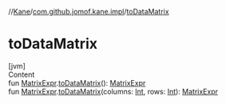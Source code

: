 //[Kane](../index.md)/[com.github.jomof.kane.impl](index.md)/[toDataMatrix](to-data-matrix.md)



# toDataMatrix  
[jvm]  
Content  
fun [MatrixExpr](../com.github.jomof.kane/-matrix-expr/index.md).[toDataMatrix](to-data-matrix.md)(): [MatrixExpr](../com.github.jomof.kane/-matrix-expr/index.md)  
fun [MatrixExpr](../com.github.jomof.kane/-matrix-expr/index.md).[toDataMatrix](to-data-matrix.md)(columns: [Int](https://kotlinlang.org/api/latest/jvm/stdlib/kotlin/-int/index.html), rows: [Int](https://kotlinlang.org/api/latest/jvm/stdlib/kotlin/-int/index.html)): [MatrixExpr](../com.github.jomof.kane/-matrix-expr/index.md)  



